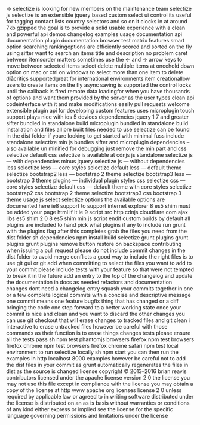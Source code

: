 → selectize is looking for new members on the maintenance team selectize js selectize is an extensible jquery based custom select ui control its useful for tagging contact lists country selectors and so on it clocks in at around 7kb gzipped the goal is to provide a solid usable experience with a clean and powerful api demos changelog examples usage documentation api documentation plugin documentation browser test matrix features smart option searching rankingoptions are efficiently scored and sorted on the fly using sifter want to search an items title and description no problem caret between itemsorder matters sometimes use the ← and → arrow keys to move between selected items select delete multiple items at oncehold down option on mac or ctrl on windows to select more than one item to delete díåcritîçs supportedgreat for international environments item creationallow users to create items on the fly async saving is supported the control locks until the callback is fired remote data loadingfor when you have thousands of options and want them provided by the server as the user types clean api codeinterface with it and make modifications easily pull requests welcome extensible plugin api for developing custom features uses microplugin touch support plays nice with ios 5 devices dependencies jquery 1 7 and greater sifter bundled in standalone build microplugin bundled in standalone build installation and files all pre built files needed to use selectize can be found in the dist folder if youre looking to get started with minimal fuss include standalone selectize min js bundles sifter and microplugin dependencies – also available un minified for debugging just remove the min part and css selectize default css selectize is available at cdnjs js standalone selectize js — with dependencies minus jquery selectize js — without dependencies less selectize less — core styles selectize default less — default theme selectize bootstrap2 less — bootstrap 2 theme selectize bootstrap3 less — bootstrap 3 theme plugins — individual plugin styles css selectize css — core styles selectize default css — default theme with core styles selectize bootstrap2 css bootstrap 2 theme selectize bootstrap3 css bootstrap 3 theme usage js select selectize options the available options are documented here ie8 support to support internet explorer 8 es5 shim must be added your page html if lt ie 9 script src http cdnjs cloudflare com ajax libs es5 shim 2 0 8 es5 shim min js script endif custom builds by default all plugins are included to hand pick what plugins if any to include run grunt with the plugins flag after this completes grab the files you need from the dist folder sh dependencies npm install build selectize grunt plugins grunt plugins grunt plugins remove button restore on backspace contributing when issuing a pull request please do not include commit changes in the dist folder to avoid merge conflicts a good way to include the right files is to use git gui or git add when committing to select the files you want to add to your commit please include tests with your feature so that were not tempted to break it in the future add an entry to the top of the changelog and update the documentation in docs as needed refactors and documentation changes dont need a changelog entry squash your commits together in one or a few complete logical commits with a concise and descriptive message one commit means one feature bugfix thing that has changed or a diff bringing the code one step forward to a better working state once your commit is nice and clean and you want to discard the other changes you can use git checkout that will erase changes to tracked files and git clean i interactive to erase untracked files however be careful with those commands as their function is to erase things changes tests please ensure all the tests pass sh npm test phantomjs browsers firefox npm test browsers firefox chrome npm test browsers firefox chrome safari npm test local environment to run selectize locally sh npm start you can then run the examples in http localhost 8000 examples however be careful not to add the dist files in your commit as grunt automatically regenerates the files in dist as the source is changed license copyright © 2013–2016 brian reavis contributors licensed under the apache license version 2 0 the license you may not use this file except in compliance with the license you may obtain a copy of the license at http www apache org licenses license 2 0 unless required by applicable law or agreed to in writing software distributed under the license is distributed on an as is basis without warranties or conditions of any kind either express or implied see the license for the specific language governing permissions and limitations under the license